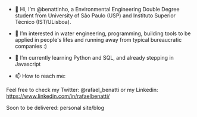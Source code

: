 - 👋 Hi, I’m @benattinho, a Environmental Engineering Double Degree student from University of São Paulo (USP) and Instituto Superior Técnico (IST/ULisboa). 

- 👀 I’m interested in water engineering, programming, building tools to be applied in people's lifes and running away from typical bureaucratic companies :) 

- 🌱 I’m currently learning Python and SQL, and already stepping in Javascript

- 📫 How to reach me: 

Feel free to check my Twitter: @rafael_benatti 
or my Linkedin: 
https://www.linkedin.com/in/rafaelbenatti/

Soon to be delivered: personal site/blog

<!---
benattinho/benattinho is a ✨ special ✨ repository because its `README.md` (this file) appears on your GitHub profile.
You can click the Preview link to take a look at your changes.
--->

